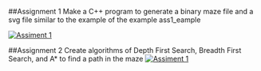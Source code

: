 ##Assignment 1
Make a C++ program to generate a binary maze file and a svg file similar to the example of the example ass1_eample

[![Assiment 1](http://1.bp.blogspot.com/-pcUPcLRDB0A/VCudO_G4P0I/AAAAAAAADsU/kgSgMEcV6DA/s200/test.png)](https://github.com/michaelsunb)

##Assignment 2
Create algorithms of Depth First Search, Breadth First Search, and A* to find a path in the maze
[![Assiment 1](http://1.bp.blogspot.com/-XgKazRVBfa0/VCud-YJ_y5I/AAAAAAAADsc/NsGIdiIY7r0/s200/test.png)](https://github.com/michaelsunb)